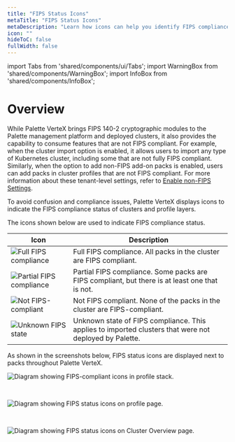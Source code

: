 ```yaml
---
title: "FIPS Status Icons"
metaTitle: "FIPS Status Icons"
metaDescription: "Learn how icons can help you identify FIPS compliance when you consume features that are not FIPS compliant."
icon: ""
hideToC: false
fullWidth: false
---
```


import Tabs from 'shared/components/ui/Tabs';
import WarningBox from 'shared/components/WarningBox';
import InfoBox from 'shared/components/InfoBox';

# Overview

While Palette VerteX brings FIPS 140-2 cryptographic modules to the Palette management platform and deployed clusters, it also provides the capability to consume features that are not FIPS compliant. For example, when the cluster import option is enabled, it allows users to import any type of Kubernetes cluster, including some that are not fully FIPS compliant. 
Similarly, when the option to add non-FIPS add-on packs is enabled, users can add packs in cluster profiles that are not FIPS compliant. For more information about these tenant-level settings, refer to [Enable non-FIPS Settings](/vertex/system-management/enable-non-fips-settings).

To avoid confusion and compliance issues, Palette VerteX displays icons to indicate the FIPS compliance status of clusters and profile layers. 

The icons shown below are used to indicate FIPS compliance status.

| **Icon** | **Description** | 
|---------------|------------|
| ![Full FIPS compliance](/vertex_fips-status-icons_compliant.png) | Full FIPS compliance. All packs in the cluster are FIPS compliant. | 
| ![Partial FIPS compliance](/vertex_fips-status-icons_partial.png) | Partial FIPS compliance. Some packs are FIPS compliant, but there is at least one that is not.|  
| ![Not FIPS-compliant](/vertex_fips-status-icons_not-compliant.png) | Not FIPS compliant. None of the packs in the cluster are FIPS-compliant.| 
|![Unknown FIPS state](/vertex_fips-status-icons_unknown.png) | Unknown state of FIPS compliance. This applies to imported clusters that were not deployed by Palette. |

As shown in the screenshots below, FIPS status icons are displayed next to packs throughout Palette VerteX. 
 
<!-- For example, in the wizard used to build a profile, in the cluster profile stack, on the **Profiles** page, the **Clusters Overview** page.  -->

![Diagram showing FIPS-compliant icons in profile stack.](/vertex_fips-status-icons_icons-in-profile-stack.png)

<br />

![Diagram showing FIPS status icons on profile page.](/vertex_fips-status-icons_icons-on-profile-page.png)

<br />

![Diagram showing FIPS status icons on Cluster Overview page.](/vertex_fips-status-icons_icons-in-cluster-overview.png)

<br />

<br />